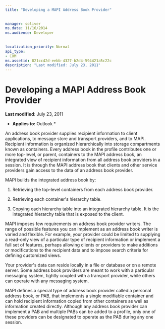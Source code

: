 ```yaml
---
title: "Developing a MAPI Address Book Provider"
 
 
manager: soliver
ms.date: 11/16/2014
ms.audience: Developer
 
 
localization_priority: Normal
api_type:
- COM
ms.assetid: 821cc42d-eebb-4327-b2d4-594421a5c22c
description: "Last modified: July 23, 2011"
---
```


# Developing a MAPI Address Book Provider

 **Last modified:** July 23, 2011 
  
 * **Applies to:** Outlook * 
  
An address book provider supplies recipient information to client applications, to message store and transport providers, and to MAPI. Recipient information is organized hierarchically into storage compartments known as containers. Every address book in the profile contributes one or more top-level, or parent, containers to the MAPI address book, an integrated view of recipient information from all address book providers in a session. It is through the MAPI address book that clients and other service providers gain access to the data of an address book provider.
  
MAPI builds the integrated address book by:
  
1. Retrieving the top-level containers from each address book provider.
    
2. Retrieving each container's hierarchy table. 
    
3. Copying each hierarchy table into an integrated hierarchy table. It is the integrated hierarchy table that is exposed to the client. 
    
MAPI imposes few requirements on address book provider writers. The range of possible features you can implement as an address book writer is varied and flexible. For example, your provider could be limited to supplying a read-only view of a particular type of recipient information or implement a full set of features, perhaps allowing clients or providers to make additions or modifications to the recipient data and to impose search criteria for defining customized views. 
  
Your provider's data can reside locally in a file or database or on a remote server. Some address book providers are meant to work with a particular messaging system, tightly coupled with a transport provider, while others can operate with any messaging system.
  
MAPI defines a special type of address book provider called a personal address book, or PAB, that implements a single modifiable container and can hold recipient information copied from other containers as well as information created directly. Although any address book provider can implement a PAB and multiple PABs can be added to a profile, only one of these providers can be designated to operate as the PAB during any one session. 
  

